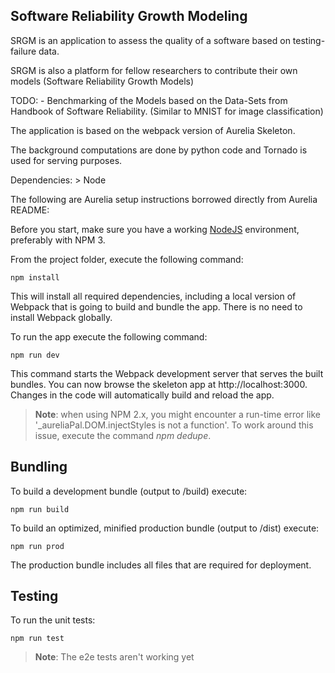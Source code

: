 ## Software Reliability Growth Modeling

SRGM is an application to assess the quality of a software based on testing-failure data.

SRGM is also a platform for fellow researchers to contribute their own models (Software Reliability Growth Models)

TODO:
	- Benchmarking of the Models based on the Data-Sets from Handbook of Software Reliability. (Similar to MNIST for image classification)

The application is based on the webpack version of Aurelia Skeleton.

The background computations are done by python code and Tornado is used for serving purposes.

Dependencies:
	> Node

The following are Aurelia setup instructions borrowed directly from Aurelia README: 

Before you start, make sure you have a working [NodeJS](http://nodejs.org/) environment, preferably with NPM 3.

From the project folder, execute the following command:

```shell
npm install
```

This will install all required dependencies, including a local version of Webpack that is going to
build and bundle the app. There is no need to install Webpack globally.

To run the app execute the following command:

```shell
npm run dev
```

This command starts the Webpack development server that serves the built bundles.
You can now browse the skeleton app at http://localhost:3000. Changes in the code
will automatically build and reload the app.

> **Note**: when using NPM 2.x, you might encounter a run-time error like '_aureliaPal.DOM.injectStyles is not a function'.
To work around this issue, execute the command *npm dedupe*.

## Bundling

To build a development bundle (output to /build) execute:

```shell
npm run build
```

To build an optimized, minified production bundle (output to /dist) execute:

```shell
npm run prod
```

The production bundle includes all files that are required for deployment.

## Testing
To run the unit tests:

```shell
npm run test
```

> **Note**: The e2e tests aren't working yet
